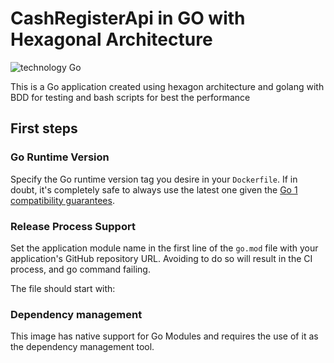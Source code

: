 # CashRegisterApi in GO with  Hexagonal Architecture

![technology Go](https://img.shields.io/badge/technology-go-blue.svg)

This is a  Go application created using hexagon architecture  and golang with BDD for testing and bash scripts for best the performance

## First steps

### Go Runtime Version

Specify the Go runtime version tag you desire in your `Dockerfile`. If in doubt, it's completely safe to always use the
latest one given the [Go 1 compatibility guarantees](https://golang.org/doc/go1compat).


### Release Process Support

Set the application module name in the first line of the `go.mod` file with your application's GitHub repository URL.
Avoiding to do so will result in the CI process, and go command failing.

The file should start with:




### Dependency management

This image has native support for Go Modules and requires the use of it as the dependency management tool.
